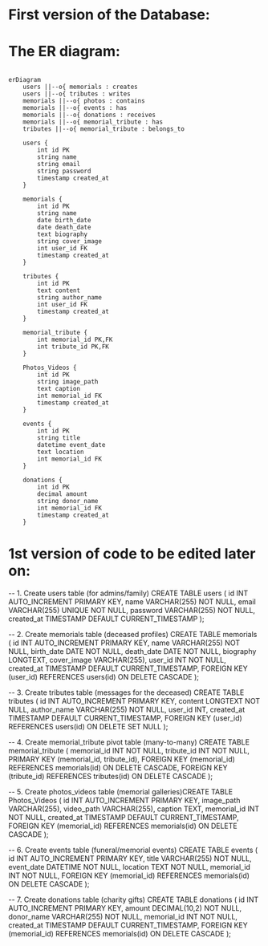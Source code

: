 # First version of the Database:

# The ER diagram:



```mermaid

erDiagram
    users ||--o{ memorials : creates
    users ||--o{ tributes : writes
    memorials ||--o{ photos : contains
    memorials ||--o{ events : has
    memorials ||--o{ donations : receives
    memorials ||--o{ memorial_tribute : has
    tributes ||--o{ memorial_tribute : belongs_to

    users {
        int id PK
        string name
        string email
        string password
        timestamp created_at
    }

    memorials {
        int id PK
        string name
        date birth_date
        date death_date
        text biography
        string cover_image
        int user_id FK
        timestamp created_at
    }

    tributes {
        int id PK
        text content
        string author_name
        int user_id FK
        timestamp created_at
    }

    memorial_tribute {
        int memorial_id PK,FK
        int tribute_id PK,FK
    }

    Photos_Videos {
        int id PK
        string image_path
        text caption
        int memorial_id FK
        timestamp created_at
    }

    events {
        int id PK
        string title
        datetime event_date
        text location
        int memorial_id FK
    }

    donations {
        int id PK
        decimal amount
        string donor_name
        int memorial_id FK
        timestamp created_at
    }

```
# 1st version of code to be edited later on:

-- 1. Create users table (for admins/family)
CREATE TABLE users (
id INT AUTO_INCREMENT PRIMARY KEY,
name VARCHAR(255) NOT NULL,
email VARCHAR(255) UNIQUE NOT NULL,
password VARCHAR(255) NOT NULL,
created_at TIMESTAMP DEFAULT CURRENT_TIMESTAMP
);

-- 2. Create memorials table (deceased profiles)
CREATE TABLE memorials (
id INT AUTO_INCREMENT PRIMARY KEY,
name VARCHAR(255) NOT NULL,
birth_date DATE NOT NULL,
death_date DATE NOT NULL,
biography LONGTEXT,
cover_image VARCHAR(255),
user_id INT NOT NULL,
created_at TIMESTAMP DEFAULT CURRENT_TIMESTAMP,
FOREIGN KEY (user_id) REFERENCES users(id) ON DELETE CASCADE
);

-- 3. Create tributes table (messages for the deceased)
CREATE TABLE tributes (
id INT AUTO_INCREMENT PRIMARY KEY,
content LONGTEXT NOT NULL,
author_name VARCHAR(255) NOT NULL,
user_id INT,
created_at TIMESTAMP DEFAULT CURRENT_TIMESTAMP,
FOREIGN KEY (user_id) REFERENCES users(id) ON DELETE SET NULL
);

-- 4. Create memorial_tribute pivot table (many-to-many)
CREATE TABLE memorial_tribute (
memorial_id INT NOT NULL,
tribute_id INT NOT NULL,
PRIMARY KEY (memorial_id, tribute_id),
FOREIGN KEY (memorial_id) REFERENCES memorials(id) ON DELETE CASCADE,
FOREIGN KEY (tribute_id) REFERENCES tributes(id) ON DELETE CASCADE
);

-- 5. Create photos_videos table 
(memorial galleries)CREATE TABLE Photos_Videos (
id INT AUTO_INCREMENT PRIMARY KEY,
image_path VARCHAR(255),
video_path VARCHAR(255),
caption TEXT,
memorial_id INT NOT NULL,
created_at TIMESTAMP DEFAULT CURRENT_TIMESTAMP,
FOREIGN KEY (memorial_id) REFERENCES memorials(id) ON DELETE CASCADE
);


-- 6. Create events table (funeral/memorial events)
CREATE TABLE events (
id INT AUTO_INCREMENT PRIMARY KEY,
title VARCHAR(255) NOT NULL,
event_date DATETIME NOT NULL,
location TEXT NOT NULL,
memorial_id INT NOT NULL,
FOREIGN KEY (memorial_id) REFERENCES memorials(id) ON DELETE CASCADE
);

-- 7. Create donations table (charity gifts)
CREATE TABLE donations (
id INT AUTO_INCREMENT PRIMARY KEY,
amount DECIMAL(10,2) NOT NULL,
donor_name VARCHAR(255) NOT NULL,
memorial_id INT NOT NULL,
created_at TIMESTAMP DEFAULT CURRENT_TIMESTAMP,
FOREIGN KEY (memorial_id) REFERENCES memorials(id) ON DELETE CASCADE
);